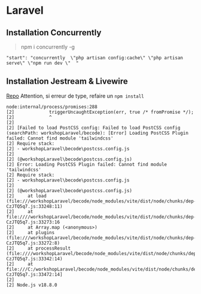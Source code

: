 
# Laravel

## Installation Concurrently

> npm i concurrently -g

```
"start": "concurrently  \"php artisan config:cache\" \"php artisan serve\" \"npm run dev \"  "
```


## Installation Jestream & Livewire

[Repo](https://github.com/artisan24fullstack/automatisationLaravel/tree/main/authLaravel)
Attention, si erreur de type, refaire un ```npm install```

 ```
 node:internal/process/promises:288
[2]             triggerUncaughtException(err, true /* fromPromise */);
[2]             ^
[2]
[2] [Failed to load PostCSS config: Failed to load PostCSS config (searchPath: workshopLaravel/becode): [Error] Loading PostCSS Plugin failed: Cannot find module 'tailwindcss'
[2] Require stack:
[2] - workshopLaravel\becode\postcss.config.js
[2]
[2] (@workshopLaravel\becode\postcss.config.js)
[2] Error: Loading PostCSS Plugin failed: Cannot find module 'tailwindcss'
[2] Require stack:
[2] - workshopLaravel\becode\postcss.config.js
[2]
[2] (@workshopLaravel\becode\postcss.config.js)
[2]     at load (file:///workshopLaravel/becode/node_modules/vite/dist/node/chunks/dep-CzJTQ5q7.js:33248:11)
[2]     at file:////workshopLaravel/becode/node_modules/vite/dist/node/chunks/dep-CzJTQ5q7.js:33273:16
[2]     at Array.map (<anonymous>)
[2]     at plugins (file:///workshopLaravel/becode/node_modules/vite/dist/node/chunks/dep-CzJTQ5q7.js:33272:8)
[2]     at processResult (file:////workshopLaravel/becode/node_modules/vite/dist/node/chunks/dep-CzJTQ5q7.js:33342:14)
[2]     at file:///C:/workshopLaravel/becode/node_modules/vite/dist/node/chunks/dep-CzJTQ5q7.js:33472:14]
[2]
[2] Node.js v18.8.0
```
